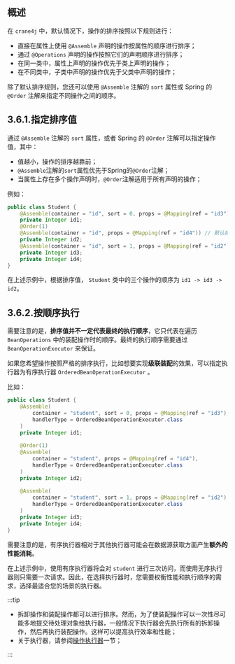 ## 概述

在 `crane4j` 中，默认情况下，操作的排序按照以下规则进行：

- 直接在属性上使用 `@Assemble` 声明的操作按属性的顺序进行排序；
- 通过 `@Operations` 声明的操作按照它们的声明顺序进行排序；
- 在同一类中，属性上声明的操作优先于类上声明的操作；
- 在不同类中，子类中声明的操作优先于父类中声明的操作；

除了默认排序规则，您还可以使用 `@Assemble` 注解的 `sort` 属性或 Spring 的 `@Order` 注解来指定不同操作之间的顺序。

## 3.6.1.指定排序值

通过 `@Assemble` 注解的 `sort` 属性，或者 Spring 的 `@Order` 注解可以指定操作值，其中：

- 值越小，操作的排序越靠前；
- `@Assemble`注解的`sort`属性优先于Spring的`@Order`注解；
- 当属性上存在多个操作声明时，`@Order`注解适用于所有声明的操作；

例如：

~~~java
public class Student {
    @Assemble(container = "id", sort = 0, props = @Mapping(ref = "id3"))
    private Integer id1;
    @Order(1)
    @Assemble(container = "id", props = @Mapping(ref = "id4")) // 默认排序值为 Integer.MAX_VALUE
    private Integer id2;
    @Assemble(container = "id", sort = 1, props = @Mapping(ref = "id2"))
    private Integer id3;
    private Integer id4;
}
~~~

在上述示例中，根据排序值， `Student` 类中的三个操作的顺序为 `id1 -> id3 -> id2`。

## 3.6.2.按顺序执行

需要注意的是，**排序值并不一定代表最终的执行顺序**，它只代表在遍历 `BeanOperations` 中的装配操作时的顺序。最终的执行顺序需要通过 `BeanOperationExecutor` 来保证。

如果您希望操作按照严格的排序执行，比如想要实现**级联装配**的效果，可以指定执行器为有序执行器 `OrderedBeanOperationExecutor` 。

比如：

~~~java
public class Student {
    @Assemble(
        container = "student", sort = 0, props = @Mapping(ref = "id3"), 
        handlerType = OrderedBeanOperationExecutor.class
    )
    private Integer id1;
    
    @Order(1)
    @Assemble(
        container = "student", props = @Mapping(ref = "id4"), 
        handlerType = OrderedBeanOperationExecutor.class
    )
    private Integer id2;
    
    @Assemble(
        container = "student", sort = 1, props = @Mapping(ref = "id2"), 
        handlerType = OrderedBeanOperationExecutor.class
    )
    private Integer id3;
    private Integer id4;
}
~~~

需要注意的是，有序执行器相对于其他执行器可能会在数据源获取方面产生**额外的性能消耗**。

在上述示例中，使用有序执行器将会对 `student` 进行三次访问，而使用无序执行器则只需要一次请求。因此，在选择执行器时，您需要权衡性能和执行顺序的需求，选择最适合您的场景的执行器。

:::tip

- 拆卸操作和装配操作都可以进行排序。然而，为了使装配操作可以一次性尽可能多地提交待处理对象给执行器，一般情况下执行器会先执行所有的拆卸操作，然后再执行装配操作。这样可以提高执行效率和性能；
- 关于执行器，请参阅[操作执行器](./../execute/4.3.操作执行器.md)一节；

:::